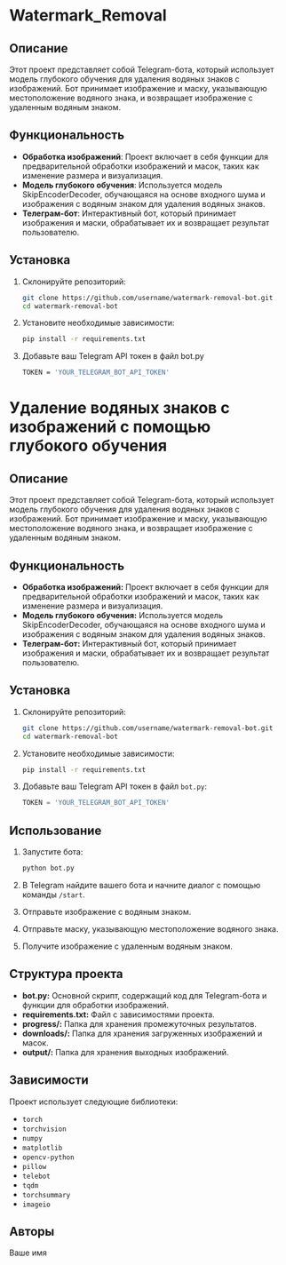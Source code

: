 # Watermark_Removal
## Описание
Этот проект представляет собой Telegram-бота, который использует модель глубокого обучения для удаления водяных знаков с изображений. Бот принимает изображение и маску, указывающую местоположение водяного знака, и возвращает изображение с удаленным водяным знаком.
## Функциональность

- **Обработка изображений**: Проект включает в себя функции для предварительной обработки изображений и масок, таких как изменение размера и визуализация.
- **Модель глубокого обучения**: Используется модель SkipEncoderDecoder, обучающаяся на основе входного шума и изображения с водяным знаком для удаления водяных знаков.
- **Телеграм-бот**: Интерактивный бот, который принимает изображения и маски, обрабатывает их и возвращает результат пользователю.

## Установка
1. Склонируйте репозиторий:
   ```bash
   git clone https://github.com/username/watermark-removal-bot.git
   cd watermark-removal-bot
   ```
2. Установите необходимые зависимости:
   ```bash
   pip install -r requirements.txt
   ```
3. Добавьте ваш Telegram API токен в файл bot.py
   ```bash
   TOKEN = 'YOUR_TELEGRAM_BOT_API_TOKEN'
   ```
# Удаление водяных знаков с изображений с помощью глубокого обучения

## Описание
Этот проект представляет собой Telegram-бота, который использует модель глубокого обучения для удаления водяных знаков с изображений. Бот принимает изображение и маску, указывающую местоположение водяного знака, и возвращает изображение с удаленным водяным знаком.

## Функциональность
- **Обработка изображений:** Проект включает в себя функции для предварительной обработки изображений и масок, таких как изменение размера и визуализация.
- **Модель глубокого обучения:** Используется модель SkipEncoderDecoder, обучающаяся на основе входного шума и изображения с водяным знаком для удаления водяных знаков.
- **Телеграм-бот:** Интерактивный бот, который принимает изображения и маски, обрабатывает их и возвращает результат пользователю.

## Установка
1. Склонируйте репозиторий:
    ```bash
    git clone https://github.com/username/watermark-removal-bot.git
    cd watermark-removal-bot
    ```

2. Установите необходимые зависимости:
    ```bash
    pip install -r requirements.txt
    ```

3. Добавьте ваш Telegram API токен в файл `bot.py`:
    ```python
    TOKEN = 'YOUR_TELEGRAM_BOT_API_TOKEN'
    ```

## Использование
1. Запустите бота:
    ```bash
    python bot.py
    ```

2. В Telegram найдите вашего бота и начните диалог с помощью команды `/start`.

3. Отправьте изображение с водяным знаком.

4. Отправьте маску, указывающую местоположение водяного знака.

5. Получите изображение с удаленным водяным знаком.

## Структура проекта
- **bot.py:** Основной скрипт, содержащий код для Telegram-бота и функции для обработки изображений.
- **requirements.txt:** Файл с зависимостями проекта.
- **progress/:** Папка для хранения промежуточных результатов.
- **downloads/:** Папка для хранения загруженных изображений и масок.
- **output/:** Папка для хранения выходных изображений.

## Зависимости
Проект использует следующие библиотеки:
- `torch`
- `torchvision`
- `numpy`
- `matplotlib`
- `opencv-python`
- `pillow`
- `telebot`
- `tqdm`
- `torchsummary`
- `imageio`

## Авторы
Ваше имя
